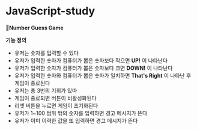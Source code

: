 # JavaScript-study

**📌Number Guess Game**

**기능 정의**

- 유저는 숫자를 입력할 수 있다
- 유저가 입력한 숫자가 컴퓨터가 뽑은 숫자보다 작으면 **UP!** 이 나타난다
- 유저가 입력한 숫자가 컴퓨터가 뽑은 숫자보다 크면 **DOWN!** 이 나타난다
- 유저가 입력한 숫자와 컴퓨터가 뽑은 숫자가 일치하면 **That's Right** 이 나타난 후 게임이 종료된다
- 유저는 총 3번의 기회가 있따
- 게임이 종료되면 버튼이 비활성화된다
- 리셋 버튼을 누르면 게임이 초기화된다
- 유저가 1~100 범위 밖의 숫자를 입력하면 경고 메시지가 뜬다
- 유저가 이미 이력한 값을 또 입력하면 경고 메시지가 뜬다
